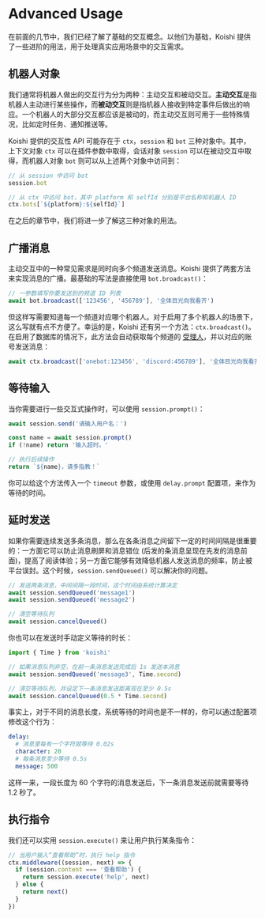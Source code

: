 # Advanced Usage

在前面的几节中，我们已经了解了基础的交互概念。以他们为基础，Koishi 提供了一些进阶的用法，用于处理真实应用场景中的交互需求。

## 机器人对象

我们通常将机器人做出的交互行为分为两种：主动交互和被动交互。**主动交互**是指机器人主动进行某些操作，而**被动交互**则是指机器人接收到特定事件后做出的响应。一个机器人的大部分交互都应该是被动的，而主动交互则可用于一些特殊情况，比如定时任务、通知推送等。

Koishi 提供的交互性 API 可能存在于 `ctx`，`session` 和 `bot` 三种对象中。其中，上下文对象 `ctx` 可以在插件参数中取得，会话对象 `session` 可以在被动交互中取得，而机器人对象 `bot` 则可以从上述两个对象中访问到：

```ts
// 从 session 中访问 bot
session.bot

// 从 ctx 中访问 bot，其中 platform 和 selfId 分别是平台名称和机器人 ID
ctx.bots[`${platform}:${selfId}`]
```

在之后的章节中，我们将进一步了解这三种对象的用法。

## 广播消息

主动交互中的一种常见需求是同时向多个频道发送消息。Koishi 提供了两套方法来实现消息的广播。最基础的写法是直接使用 `bot.broadcast()`：

```ts
// 一参数填写你要发送到的频道 ID 列表
await bot.broadcast(['123456', '456789'], '全体目光向我看齐')
```

但这样写需要知道每一个频道对应哪个机器人。对于启用了多个机器人的场景下，这么写就有点不方便了。幸运的是，Koishi 还有另一个方法：`ctx.broadcast()`。在启用了数据库的情况下，此方法会自动获取每个频道的 [受理人](../../manual/usage/customize.md#受理人机制)，并以对应的账号发送消息：

```ts
await ctx.broadcast(['onebot:123456', 'discord:456789'], '全体目光向我看齐')
```

## 等待输入

当你需要进行一些交互式操作时，可以使用 `session.prompt()`：

```ts
await session.send('请输入用户名：')

const name = await session.prompt()
if (!name) return '输入超时。'

// 执行后续操作
return `${name}，请多指教！`
```

你可以给这个方法传入一个 `timeout` 参数，或使用 `delay.prompt` 配置项，来作为等待的时间。

## 延时发送

如果你需要连续发送多条消息，那么在各条消息之间留下一定的时间间隔是很重要的：一方面它可以防止消息刷屏和消息错位 (后发的条消息呈现在先发的消息前面)，提高了阅读体验；另一方面它能够有效降低机器人发送消息的频率，防止被平台误封。这个时候，`session.sendQueued()` 可以解决你的问题。

```ts
// 发送两条消息，中间间隔一段时间，这个时间由系统计算决定
await session.sendQueued('message1')
await session.sendQueued('message2')

// 清空等待队列
await session.cancelQueued()
```

你也可以在发送时手动定义等待的时长：

```ts
import { Time } from 'koishi'

// 如果消息队列非空，在前一条消息发送完成后 1s 发送本消息
await session.sendQueued('message3', Time.second)

// 清空等待队列，并设定下一条消息发送距离现在至少 0.5s
await session.cancelQueued(0.5 * Time.second)
```

事实上，对于不同的消息长度，系统等待的时间也是不一样的，你可以通过配置项修改这个行为：

```yaml
delay:
  # 消息里每有一个字符就等待 0.02s
  character: 20
  # 每条消息至少等待 0.5s
  message: 500
```

这样一来，一段长度为 60 个字符的消息发送后，下一条消息发送前就需要等待 1.2 秒了。

## 执行指令

我们还可以实用 `session.execute()` 来让用户执行某条指令：

```ts
// 当用户输入“查看帮助”时，执行 help 指令
ctx.middleware((session, next) => {
  if (session.content === '查看帮助') {
    return session.execute('help', next)
  } else {
    return next()
  }
})
```
